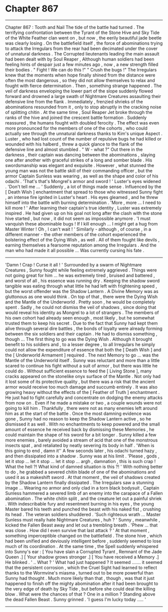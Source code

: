 
# Chapter 867


---

Chapter 867 : Tooth and Nail
The tide of the battle had turned .
The terrifying confrontation between the Tyrant of the Stone Hive and Sky Tide of the White Feather clan went on , but now , the eerily beautiful jade beetle was clearly losing .
On the battlefield itself , the force of abominations trying to attack the Irregulars from the rear had been decimated under the cover of unnatural darkness . The Corrupted lieutenants leading the main assault had been dealt with by Soul Reaper , Although human soldiers had been feeling hints of despair just a few minutes ago , now , a new strength filled their bodies .
" Fight ! We can do this !"
" Crush the bugs !"
The Irregulars knew that the moments when hope finally shined from the distance were often the most dangerous , so they did not allow themselves to relax and fought with fierce determination .
Then , something strange happened . The veil of darkness enveloping the lower part of the slope suddenly flowed forward and drowned a large swath of Nightmare Creatures assaulting their defensive line from the flank .
Immediately , frenzied shrieks of the abominations resounded from it , only to stop abruptly in the cracking noise of splitting chitin .
At the same time , Soul Reaper Jet broke through the ranks of the hive and joined the crescent battle formation .
Suddenly reassured , the humans fought with doubled ferocity .
The effect was even more pronounced for the members of one of the cohorts , who could actually see through the unnatural darkness thanks to Kim's unique Aspect .
Luster , who had lost count of the number of repulsive bugs he had killed or wounded with his halberd , threw a quick glance to the flank of the defensive line and almost stumbled .
" W - what ?"
Out there in the darkness , their captain was dancing between the abominations , slaying one after another with graceful strikes of a long and somber blade . His swordsmanship was elegant and exquisite . However , what stunned the young man was not the battle skill of their commanding officer , but the armor Captain Sunless was wearing , as well as the shape and color of his odachi .
'That's that's Mongrel's armor and sword ! '
Luster's eyes widened .
'Don't tell me ... '
Suddenly , a lot of things made sense .
Influenced by the [ Death Wish ] enchantment that spread to those who witnessed Sunny fight , an intense fire ignited in Luster's heart . His eyes gleamed , and he threw himself into the battle with burning determination .
'More , more ... I need to kill more ! '
After learning their captain's true identity , Luster was extremely inspired . He had given up on his goal not long after the clash with the stone hive started , but now , it did not seem as impossible anymore .
'I must vanquish these abominable bugs ! If I kill enough ... I might get a hug from Master Winter ! Oh , I can't wait ! '
Similarly - although , of course , in a different manner - the other members of the cohort experienced the bolstering effect of the Dying Wish , as well . All of them fought like devils , earning themselves a fearsome reputation among the Irregulars .
And the man who had made it all possible ...
Was currently cursing his fate .
***
'Damn ! Crap ! Curse it all ! '
Surrounded by a swarm of Nightmare Creatures , Sunny fought while feeling extremely aggrieved . Things were not going great for him ... he was extremely tired , bruised and battered , and worst of all , his essence was running dry .
Keeping the shadow sword tangible was eating through what little he had left with frightening speed , but the worst offender was the Shadow Lantern . A Divine Memory was as gluttonous as one would think . On top of that , there were the Dying Wish and the Mantle of the Underworld .
Pretty soon , he would be completely spent .
Sadly , he could not dismiss the veil of shadows , since doing that would reveal his identity as Mongrel to a lot of strangers . The members of his own cohort had already seen enough , most likely , but he somewhat trusted them to keep his secret . Due to the fact that Sunny had kept them alive through several dire battles , the bonds of loyalty were already forming between the six soldiers and their captain .
He had to dismiss something , though ...
The first thing to go was the Dying Wish . Although it brought benefit to his soldiers and , to a lesser degree , to all Irregulars he simply could not allow the expenditure of essence that both the [ Death Wish ] and the [ Underworld Armament ] required .
The next Memory to go ... was the Mantle of the Underworld itself . Sunny was reluctant and more than a little scared to continue his fight without a suit of armor , but there was little he could do . Without sufficient essence to feed the [ Living Stone ], many cracks appeared on the stonelike onyx surface of the Mantle . Not only had it lost some of its protective quality , but there was a risk that the ancient armor would receive too much damage and succumb entirely .
It was also growing heavy without the effects of the [ Feather of Truth ] enchantment .
He just had to fight carefully and concentrate on dodging the enemy attacks from now on . Even if he made a mistake or two , a couple wounds were not going to kill him . Thankfully , there were not as many enemies left around him as at the start of the battle .
Once the most damning evidence was gone , Sunny had no reason to keep the Shadow Lantern active , so he dismissed it as well .
With no enchantments to keep powered and the small amount of essence he received back by dismissing these Memories , he could maintain the shape of his sword for a bit longer .
Sunny killed a few more enemies , barely avoided a stream of acid that one of the monstrous insects spat , and retaliated by neatly severing its body in half .
'When is this going to end , damn it''
A few seconds later , his odachi turned hazy , and then dissipated into a shadow . Sunny was at his limit .
'Please , gods , let it stop ... let it stop ... let it stop ... argh , damnation , this is such crap ! What the hell ?! What kind of damned situation is this ?! '
With nothing better to do , he grabbed a severed chitin blade of one of the abominations and used it as a makeshift sword .
At that moment , the veil of shadows created by the Shadow Lantern finally dissipated . The Irregulars saw a stunning image ...
Wearing no armor and only clad in a torn black bodysuit , Captain Sunless hammered a severed limb of an enemy into the carapace of a Fallen abomination . The white chitin split , and the creature let out a painful shriek . With indescribable fury and resentment burning in his eyes , the young Master
bared his teeth and punched the beast with his naked fist , crushing its head .
The veteran soldiers shuddered .
'Such righteous wrath ... Master Sunless must really hate Nightmare Creatures , huh ? '
Sunny , meanwhile , kicked the Fallen Beast away and let out a trembling breath .
'Phew ... that was close . How did I even survive that last attack ? '
At that moment , something imperceptible changed on the battlefield .
The stone hive , which had been unified and deviously intelligent before , suddenly seemed to lose much of its coordination .
At the same time , the Spell suddenly whispered into Sunny's ear :
[ You have slain a Corrupted Tyrant , Remnant of the Jade Queen .]
[ Your shadow grows stronger .]
[ You have received a Memory .]
He blinked .
' .. What ? '
What had just happened ?
It seemed ....... it seemed that the persistent corrosion , which the Cruel Sight had learned to reflect thanks to the Wormvine's miasma , turned out to be more powerful than Sunny had thought . Much more likely than that , though , was that it just happened to finish off the mighty abomination after it had been brought to the very edge of death by Sky Tide , but before she could deal the killing blow .
What were the chances of that ? One in a million ?
Standing above the dead Fallen Beast . Sunny grinned .
'I guess I'm lucky today ..... '

---


